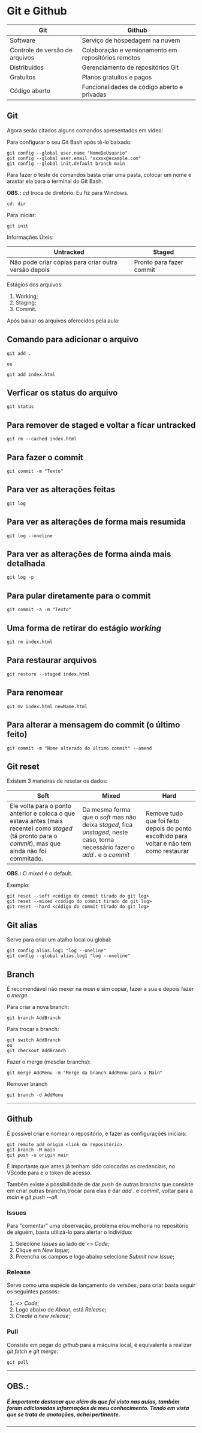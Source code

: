 # Git e Github

|Git|Github|
|-|-|
|Software|Serviço de hospedagem na nuvem|
|Controle de versão de arquivos|Colaboração e versionamento em repositórios remotos|
|Distribuídos|Gerenciamento de repositórios Git|
|Gratuítos|Planos gratuítos e pagos|
|Código aberto|Funcionalidades de código aberto e privadas|

## Git

Agora serão citados alguns comandos apresentados em vídeo:

Para configurar o seu Git Bash após tê-lo baixado:
```
git config --global user.name "NomeDeUsuario"
git config --global user.email "xxxxx@example.com"
git config --global init.default branch main
```
Para fazer o teste de comandos basta criar uma pasta, colocar um nome e arastar ela para o terminal do Git Bash.

**OBS.:** *cd* troca de diretório. Eu fiz para Windows.

```
cd: dir

```

Para iniciar:

```
git init
```

Informações Úteis:

|Untracked|Staged|
|-|-|
|Não pode criar cópias para criar outra versão depois|Pronto para fazer commit|

Estágios dos arquivos:  

1. Working;
2. Staging;
3. Commit.



Após baixar os arquivos oferecidos pela aula:
## Comando para adicionar o arquivo

```
git add . 

ou

git add index.html
```
## Verficar os status do arquivo

```
git status

```

## Para remover de staged e voltar a ficar untracked

```
git rm --cached index.html

```

## Para fazer o commit

```
git commit -m "Texto"

```

## Para ver as alterações feitas

```
git log

```

## Para ver as alterações de forma mais resumida

```
git log --oneline

```

## Para ver as alterações de forma ainda mais detalhada

```
git log -p

```

## Para pular diretamente para o commit

```
git commit -a -m "Texto"
```

## Uma forma de retirar do estágio *working*

```
git rm index.html
```

## Para restaurar arquivos

```
git restore --staged index.html
```

## Para renomear

```
git mv index.html newName.html
```

## Para alterar a mensagem do commit (o último feito)

```
git commit -m "Nome alterado do último commit" --amend
```

## Git reset

Existem 3 maneiras de resetar os dados:

|Soft|Mixed|Hard|
|-|-|-|
|Ele volta para o ponto anterior e coloca o que estava antes (mais recente) como *staged* (tá pronto para o *commit*), mas que ainda não foi commitado.|Da mesma forma que o *soft* mas não deixa *staged*, fica *unstaged*, neste caso, torna necessário fazer o *add .* e o *commit*|Remove tudo que foi feito depois do ponto escolhido para voltar e não tem como restaurar|


**OBS.:** O *mixed* é o default.


Exemplo:

```
git reset --soft <código do commit tirado do git log>
git reset --mixed <código do commit tirado do git log>
git reset --hard <código do commit tirado do git log>

```

## Git alias

Serve para criar um atalho local ou global:

```
git config alias.log1 "log --oneline"
git config --global alias.log1 "log --oneline"

```

## Branch

É recomendável não mexer na *main* e sim copiar, fazer a sua e depois fazer o *merge*.

Para criar a nova branch:

```
git branch AddBranch
```

Para trocar a branch:

```
git switch AddBranch
ou
git checkout AddBranch
```
Fazer o merge (mesclar branchs):

```
git merge AddMenu -m "Merge da branch AddMenu para a Main"
```
Remover branch

```
git branch -d AddMenu
```
---
## Github

É possível criar e nomear o repositório, e fazer as configurações iniciais:
```
git remote add origin <link do repositório>
git branch -M main
git push -u origin main
```
É importante que antes já tenham sido colocadas as credenciais, no VScode para e o token de acesso. 

Também existe a possibilidade de dar *push* de outras branchs que consiste em criar outras branchs,trocar para elas e dar *add .* e *commit*, voltar para a *main* e *git push --all*.

### Issues

Para "comentar" uma observação, problema e/ou melhoria no repositório de alguém, basta utilizá-lo para alertar o indivíduo:

1. Selecione *Issues* ao lado de *<> Code*;
2. Clique em *New Issue*;
3. Preencha os campos e logo abaixo selecione *Submit new Issue*;

### Release

Serve como uma espécie de lançamento de versões, para criar basta seguir os seguintes passos:

1. *<> Code*;
2. Logo abaixo de *About*, está *Release*;
3. *Create a new release*;

### Pull

Consiste em pegar do *github* para a máquina local, é equivalente a realizar *git fetch* e *git merge*:

```
git pull
```
---
## OBS.:

##### *É importante destacar que além do que foi visto nas aulas, também foram adicionadas informações de meu conhecimento. Tendo em vista que se trata de anotações, achei pertinente.*
---

